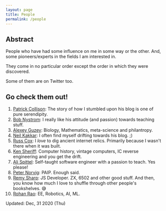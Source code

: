 ```yaml
---
layout: page
title: People
permalink: /people
---
```


## Abstract   

People who have had some influence on me in some way or the other. And, some pioneers/experts in the fields I am interested in.   

They come in no particular order except the order in which they were discovered.     
 
Some of them are on Twitter too.   

## Go check them out! 

1. [Patrick Collison][pc]: The story of how I stumbled upon his blog is one of pure serendipity.  
2. [Bob Nystrom][bob]: I really like his attitude (and passion) towards teaching stuff.   
3. [Alexey Guzey][guzey]: Biology, Mathematics, meta-science and philantropy.   
4. [Neil Kakkar][neil]: I often find myself drifting towards his blog. ;)      
5. [Russ Cox][russ]: I _love_ to dig ancient internet relics. Primarily because I wasn't there when it was built.    
6. [Ken Sheriff][ken]: Computer history, vintage computers, IC reverse engineering and you get the drift.
7. [Ali Spittel][ali]: Self-taught software engineer with a passion to teach. Yes please!
8. [Peter Norvig][norvig]: PAIP. Enough said.    
9. [Remy Sharp][remy]: JS Developer. ZX, 6502 and other good stuff. And then, you know how much I love to shuffle through other people's bookshelves. :sweat_smile:     
10. [Rohan Rao][rohan]: EE, Robotics, AI, ML.

Updated: Dec, 31 2020 (Thu)  

[pc]: https://patrickcollison.com
[bob]: https://stuffwithstuff.com
[guzey]: https://guzey.com
[neil]: https://neilkakkar.com    
[russ]: https://research.swtch.com
[ali]: https://welearncode.com   
[norvig]: http://norvig.com    
[remy]: https://remysharp.com  
[ken]: https://righto.com
[rohan]: https://wowelec.wordpress.com/
